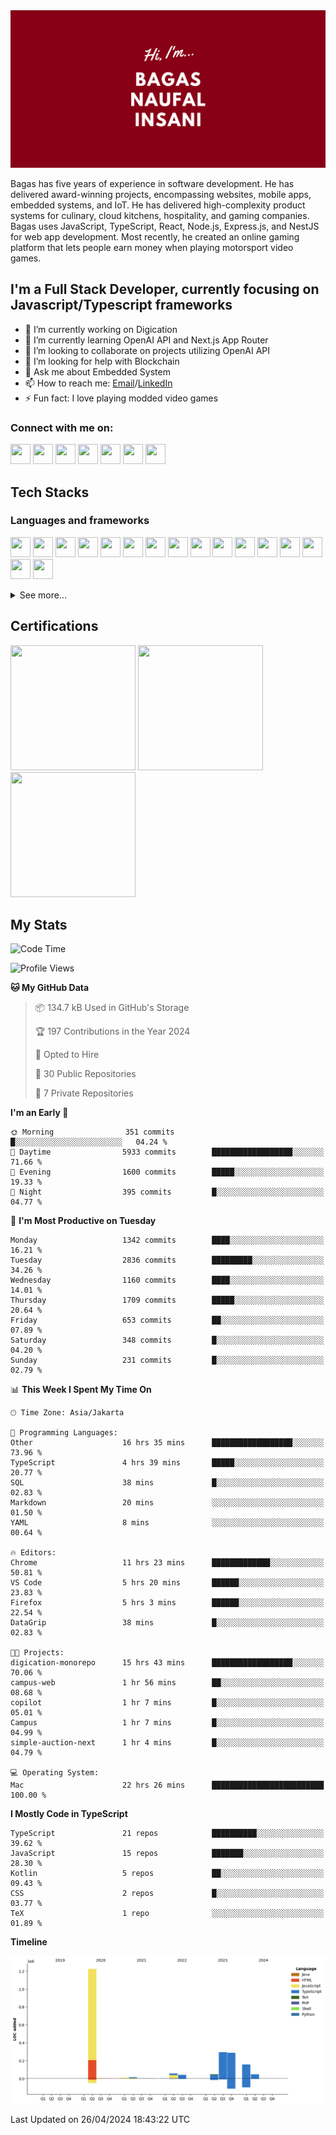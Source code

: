 <picture>
 <source media="(prefers-color-scheme: dark)" srcset="./assets/Name (dark).png">
 <source media="(prefers-color-scheme: light)" srcset="./assets/Name (light).png">
 <img alt="Hi, I'm Bagas Naufal Insani" src="./assets/Name (dark).png">
</picture>

Bagas has five years of experience in software development. He has delivered award-winning projects, encompassing websites, mobile apps, embedded systems, and IoT. He has delivered high-complexity product systems for culinary, cloud kitchens, hospitality, and gaming companies. Bagas uses JavaScript, TypeScript, React, Node.js, Express.js, and NestJS for web app development. Most recently, he created an online gaming platform that lets people earn money when playing motorsport video games.

## I'm a Full Stack Developer, currently focusing on Javascript/Typescript frameworks

- 🔭 I’m currently working on Digication
- 🌱 I’m currently learning OpenAI API and Next.js App Router
- 👯 I’m looking to collaborate on projects utilizing OpenAI API
- 🤔 I’m looking for help with Blockchain
- 💬 Ask me about Embedded System
- 📫 How to reach me: [Email](mailto:bagas_naufal96@yahoo.co.id)/[LinkedIn](https://www.linkedin.com/in/bagasnaufalinsani)
- ⚡ Fun fact: I love playing modded video games


### Connect with me on:

[<img height="32" width="32" src="https://cdn.simpleicons.org/yahoo" />](mailto:bagas_naufal96@yahoo.co.id)
[<img height="32" width="32" src="https://cdn.simpleicons.org/linkedin" />](https://www.linkedin.com/in/bagasnaufalinsani)
[<img height="32" width="32" src="https://cdn.simpleicons.org/stackoverflow" />](https://stackoverflow.com/users/8262346/bagas-naufal-insani)
[<img height="32" width="32" src="https://cdn.simpleicons.org/twitter" />](https://twitter.com/bagasn7)
[<img height="32" width="32" src="https://cdn.simpleicons.org/instagram" />](https://www.instagram.com/bagas.n7)
[<img height="32" width="32" src="https://cdn.simpleicons.org/facebook" />](https://www.facebook.com/bagas.naufal.insani)
[<img height="32" width="32" src="https://cdn.simpleicons.org/spotify" />](https://open.spotify.com/user/21tybanh7pmggsk7ibsvbyvha)


## Tech Stacks

### Languages and frameworks

[<img height="32" width="32" src="https://cdn.simpleicons.org/javascript" />](https://www.javascript.com/)
[<img height="32" width="32" src="https://cdn.simpleicons.org/typescript" />](https://www.typescriptlang.org/)
[<img height="32" width="32" src="https://cdn.simpleicons.org/html5" />](https://developer.mozilla.org/en-US/docs/Glossary/HTML5)
[<img height="32" width="32" src="https://cdn.simpleicons.org/css3" />](https://www.css3.com/)
[<img height="32" width="32" src="https://cdn.simpleicons.org/react" />](https://react.dev/)
[<img height="32" width="32" src="https://cdn.simpleicons.org/next.js" />](https://nextjs.org/)
[<img height="32" width="32" src="https://cdn.simpleicons.org/node.js" />](https://nodejs.org/)
[<img height="32" width="32" src="https://cdn.simpleicons.org/express" />](https://expressjs.com/)
[<img height="32" width="32" src="https://cdn.simpleicons.org/nestjs" />](https://nestjs.com/)
[<img height="32" width="32" src="https://cdn.simpleicons.org/sst" />](https://sst.dev/)
[<img height="32" width="32" src="https://cdn.simpleicons.org/python" />](https://www.python.org/)
[<img height="32" width="32" src="https://cdn.simpleicons.org/kotlin" />](https://kotlinlang.org/)
[<img height="32" width="32" src="https://cdn.simpleicons.org/androidstudio" />](https://developer.android.com/studio)
[<img height="32" width="32" src="https://cdn.simpleicons.org/c++" />](https://cplusplus.com/)
[<img height="32" width="32" src="https://cdn.simpleicons.org/php" />](https://www.php.net/)
[<img height="32" width="32" src="https://cdn.simpleicons.org/laravel" />](https://laravel.com/)

<details>

<summary> See more... </summary>

### Databases and Storages

[<img height="32" width="32" src="https://cdn.simpleicons.org/mysql" />](https://www.mysql.com/)
[<img height="32" width="32" src="https://cdn.simpleicons.org/sqlite" />](https://www.sqlite.org/)
[<img height="32" width="32" src="https://cdn.simpleicons.org/postgresql" />](https://www.postgresql.org/)
[<img height="32" width="32" src="https://cdn.simpleicons.org/graphql" />](https://graphql.org/)
[<img height="32" width="32" src="https://cdn.simpleicons.org/amazonrds" />](https://aws.amazon.com/rds/)
[<img height="32" width="32" src="https://cdn.simpleicons.org/amazons3" />](https://aws.amazon.com/s3/)
[<img height="32" width="32" src="https://cdn.simpleicons.org/amazondynamodb" />](https://aws.amazon.com/dynamodb/)
[<img height="32" width="32" src="https://cdn.simpleicons.org/mongodb" />](https://www.mongodb.com/)
[<img height="32" width="32" src="https://cdn.simpleicons.org/firebase" />](https://firebase.google.com/)
[<img height="32" width="32" src="https://cdn.simpleicons.org/supabase" />](https://supabase.com/)
[<img height="32" width="32" src="https://cdn.simpleicons.org/hasura" />](https://hasura.io/)

### UI Libraries

[<img height="32" width="32" src="https://cdn.simpleicons.org/mui" />](https://mui.com/)
[<img height="32" width="32" src="https://cdn.simpleicons.org/bootstrap" />](https://getbootstrap.com/)
[<img height="32" width="32" src="https://cdn.simpleicons.org/tailwindcss" />](https://tailwindcss.com/)

### Cloud Platforms and Deployment Tools

[<img height="32" width="32" src="https://cdn.simpleicons.org/amazonaws" />](https://aws.amazon.com/)
[<img height="32" width="32" src="https://cdn.simpleicons.org/googlecloud" />](https://cloud.google.com/)
[<img height="32" width="32" src="https://cdn.simpleicons.org/vercel" />](https://vercel.com/)
[<img height="32" width="32" src="https://cdn.simpleicons.org/digitalocean" />](https://www.digitalocean.com/)
[<img height="32" width="32" src="https://cdn.simpleicons.org/heroku" />](https://www.heroku.com/)
[<img height="32" width="32" src="https://cdn.simpleicons.org/amazonapigateway" />](https://aws.amazon.com/api-gateway/)
[<img height="32" width="32" src="https://cdn.simpleicons.org/awslambda" />](https://aws.amazon.com/lambda/)
[<img height="32" width="32" src="https://cdn.simpleicons.org/awsfargate" />](https://aws.amazon.com/fargate/)
[<img height="32" width="32" src="https://cdn.simpleicons.org/amazonec2" />](https://aws.amazon.com/ec2/)
[<img height="32" width="32" src="https://cdn.simpleicons.org/awsamplify" />](https://aws.amazon.com/amplify/)
[<img height="32" width="32" src="https://cdn.simpleicons.org/amazonecs" />](https://aws.amazon.com/ecs/)
[<img height="32" width="32" src="https://cdn.simpleicons.org/amazoneks" />](https://aws.amazon.com/id/eks/)
[<img height="32" width="32" src="https://cdn.simpleicons.org/kubernetes" />](https://kubernetes.io/)
[<img height="32" width="32" src="https://cdn.simpleicons.org/githubactions" />](https://github.com/features/actions)
[<img height="32" width="32" src="https://cdn.simpleicons.org/bitbucket" />](https://bitbucket.org/product/features/pipelines)
[<img height="32" width="32" src="https://cdn.simpleicons.org/cpanel" />](https://cpanel.net/)

### Authentication and Payment

[<img height="32" width="32" src="https://cdn.simpleicons.org/auth0" />](https://auth0.com/)
[<img height="32" width="32" src="https://cdn.simpleicons.org/supabase" />](https://supabase.com/auth)
[<img height="32" width="32" src="https://cdn.simpleicons.org/amazonaws" />](https://aws.amazon.com/cognito/)
[<img height="32" width="32" src="https://cdn.simpleicons.org/jsonwebtokens" />](https://jwt.io/)
[<img height="32" width="32" src="https://cdn.simpleicons.org/stripe" />](https://stripe.com/)
[<img height="32" width="32" src="https://cdn.simpleicons.org/gitter" />](https://midtrans.com/)

### Tools and Development

[<img height="32" width="32" src="https://cdn.simpleicons.org/visualstudiocode" />](https://code.visualstudio.com/)
[<img height="32" width="32" src="https://cdn.simpleicons.org/docker" />](https://www.docker.com/)
[<img height="32" width="32" src="https://cdn.simpleicons.org/webpack" />](https://webpack.js.org/)
[<img height="32" width="32" src="https://cdn.simpleicons.org/eslint" />](https://eslint.org/)
[<img height="32" width="32" src="https://cdn.simpleicons.org/prettier" />](https://prettier.io/)

### Version Control and Collaboration

[<img height="32" width="32" src="https://cdn.simpleicons.org/git" />](https://git-scm.com/)
[<img height="32" width="32" src="https://cdn.simpleicons.org/github" />](https://github.com/)
[<img height="32" width="32" src="https://cdn.simpleicons.org/bitbucket" />](https://bitbucket.org/product)
[<img height="32" width="32" src="https://cdn.simpleicons.org/gitlab" />](https://about.gitlab.com/)

### Testings

[<img height="32" width="32" src="https://cdn.simpleicons.org/jest" />](https://jestjs.io/)
[<img height="32" width="32" src="https://cdn.simpleicons.org/cypress" />](https://www.cypress.io/)
[<img height="32" width="32" src="https://cdn.simpleicons.org/testinglibrary" />](https://testing-library.com/)

### Monitoring and Error Reporting

[<img height="32" width="32" src="https://cdn.simpleicons.org/sentry" />](https://sentry.io/)
[<img height="32" width="32" src="https://cdn.simpleicons.org/datadog" />](https://www.datadoghq.com/)
[<img height="32" width="32" src="https://cdn.simpleicons.org/kibana" />](https://www.elastic.co/kibana)
[<img height="32" width="32" src="https://cdn.simpleicons.org/grafana" />](https://grafana.com/)

### Queue

[<img height="32" width="32" src="https://cdn.simpleicons.org/rabbitmq" />](https://www.rabbitmq.com/)
[<img height="32" width="32" src="https://cdn.simpleicons.org/apachekafka" />](https://kafka.apache.org/)
[<img height="32" width="32" src="https://cdn.simpleicons.org/amazonsqs" />](https://aws.amazon.com/sqs/)
[<img height="32" width="32" src="https://cdn.simpleicons.org/mqtt" />](https://mqtt.org/)

### Others

[<img height="32" width="32" src="https://cdn.simpleicons.org/electron" />](https://electronjs.org/)
[<img height="32" width="32" src="https://cdn.simpleicons.org/electronbuilder" />](https://www.electron.build/index.html)
[<img height="32" width="32" src="https://cdn.simpleicons.org/axios" />](https://axios-http.com/)
[<img height="32" width="32" src="https://cdn.simpleicons.org/apollographql" />](https://www.apollographql.com/)
[<img height="32" width="32" src="https://cdn.simpleicons.org/redux" />](https://redux.js.org/)
[<img height="32" width="32" src="https://cdn.simpleicons.org/reactrouter" />](https://reactrouter.com/)
[<img height="32" width="32" src="https://cdn.simpleicons.org/reacthookform" />](https://react-hook-form.com/)
[<img height="32" width="32" src="https://cdn.simpleicons.org/storybook" />](https://storybook.js.org/)
[<img height="32" width="32" src="https://cdn.simpleicons.org/figma" />](https://www.figma.com/)
[<img height="32" width="32" src="https://cdn.simpleicons.org/abstract" />](https://www.abstract.com/)

</details>

## Certifications

[<img height="200" width="200" src="https://images.credly.com/size/340x340/images/00634f82-b07f-4bbd-a6bb-53de397fc3a6/image.png" />](https://www.credly.com/badges/4feca77a-97c3-4a65-95ff-6c45e95b4628)
[<img height="200" width="200" src="https://images.credly.com/size/340x340/images/0e284c3f-5164-4b21-8660-0d84737941bc/image.png" />](https://www.credly.com/badges/e62e292e-2549-470d-9106-2dc105b7af7c)
[<img height="200" width="200" src="https://images.credly.com/size/340x340/images/b9feab85-1a43-4f6c-99a5-631b88d5461b/image.png" />](https://www.credly.com/badges/ef34f050-e845-4bcf-b717-c5f22d13bf72)

## My Stats

<!--START_SECTION:CodingStats-->
![Code Time](http://img.shields.io/badge/Code%20Time-557%20hrs%2054%20mins-blue)

![Profile Views](http://img.shields.io/badge/Profile%20Views-2-blue)

**🐱 My GitHub Data** 

> 📦 134.7 kB Used in GitHub's Storage 
 > 
> 🏆 197 Contributions in the Year 2024
 > 
> 💼 Opted to Hire
 > 
> 📜 30 Public Repositories 
 > 
> 🔑 7 Private Repositories 
 > 
**I'm an Early 🐤** 

```text
🌞 Morning                351 commits         █░░░░░░░░░░░░░░░░░░░░░░░░   04.24 % 
🌆 Daytime                5933 commits        ██████████████████░░░░░░░   71.66 % 
🌃 Evening                1600 commits        █████░░░░░░░░░░░░░░░░░░░░   19.33 % 
🌙 Night                  395 commits         █░░░░░░░░░░░░░░░░░░░░░░░░   04.77 % 
```
📅 **I'm Most Productive on Tuesday** 

```text
Monday                   1342 commits        ████░░░░░░░░░░░░░░░░░░░░░   16.21 % 
Tuesday                  2836 commits        █████████░░░░░░░░░░░░░░░░   34.26 % 
Wednesday                1160 commits        ████░░░░░░░░░░░░░░░░░░░░░   14.01 % 
Thursday                 1709 commits        █████░░░░░░░░░░░░░░░░░░░░   20.64 % 
Friday                   653 commits         ██░░░░░░░░░░░░░░░░░░░░░░░   07.89 % 
Saturday                 348 commits         █░░░░░░░░░░░░░░░░░░░░░░░░   04.20 % 
Sunday                   231 commits         █░░░░░░░░░░░░░░░░░░░░░░░░   02.79 % 
```


📊 **This Week I Spent My Time On** 

```text
🕑︎ Time Zone: Asia/Jakarta

💬 Programming Languages: 
Other                    16 hrs 35 mins      ██████████████████░░░░░░░   73.96 % 
TypeScript               4 hrs 39 mins       █████░░░░░░░░░░░░░░░░░░░░   20.77 % 
SQL                      38 mins             █░░░░░░░░░░░░░░░░░░░░░░░░   02.83 % 
Markdown                 20 mins             ░░░░░░░░░░░░░░░░░░░░░░░░░   01.50 % 
YAML                     8 mins              ░░░░░░░░░░░░░░░░░░░░░░░░░   00.64 % 

🔥 Editors: 
Chrome                   11 hrs 23 mins      █████████████░░░░░░░░░░░░   50.81 % 
VS Code                  5 hrs 20 mins       ██████░░░░░░░░░░░░░░░░░░░   23.83 % 
Firefox                  5 hrs 3 mins        ██████░░░░░░░░░░░░░░░░░░░   22.54 % 
DataGrip                 38 mins             █░░░░░░░░░░░░░░░░░░░░░░░░   02.83 % 

🐱‍💻 Projects: 
digication-monorepo      15 hrs 43 mins      ██████████████████░░░░░░░   70.06 % 
campus-web               1 hr 56 mins        ██░░░░░░░░░░░░░░░░░░░░░░░   08.68 % 
copilot                  1 hr 7 mins         █░░░░░░░░░░░░░░░░░░░░░░░░   05.01 % 
Campus                   1 hr 7 mins         █░░░░░░░░░░░░░░░░░░░░░░░░   04.99 % 
simple-auction-next      1 hr 4 mins         █░░░░░░░░░░░░░░░░░░░░░░░░   04.79 % 

💻 Operating System: 
Mac                      22 hrs 26 mins      █████████████████████████   100.00 % 
```

**I Mostly Code in TypeScript** 

```text
TypeScript               21 repos            ██████████░░░░░░░░░░░░░░░   39.62 % 
JavaScript               15 repos            ███████░░░░░░░░░░░░░░░░░░   28.30 % 
Kotlin                   5 repos             ██░░░░░░░░░░░░░░░░░░░░░░░   09.43 % 
CSS                      2 repos             █░░░░░░░░░░░░░░░░░░░░░░░░   03.77 % 
TeX                      1 repo              ░░░░░░░░░░░░░░░░░░░░░░░░░   01.89 % 
```



**Timeline**

![Lines of Code chart](https://raw.githubusercontent.com/Mr777Nick/Mr777Nick/main/assets/bar_graph.png)


 Last Updated on 26/04/2024 18:43:22 UTC
<!--END_SECTION:CodingStats-->
